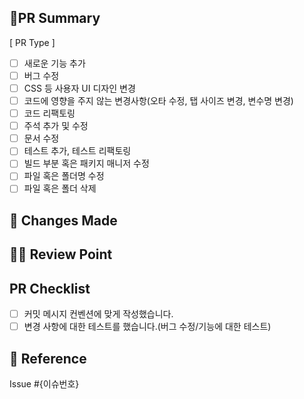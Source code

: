 ## 🎯PR Summary
<!---- PR 유형을 체크해주세요 -->
[ PR Type ]
- [ ] 새로운 기능 추가
- [ ] 버그 수정
- [ ] CSS 등 사용자 UI 디자인 변경
- [ ] 코드에 영향을 주지 않는 변경사항(오타 수정, 탭 사이즈 변경, 변수명 변경)
- [ ] 코드 리팩토링
- [ ] 주석 추가 및 수정
- [ ] 문서 수정
- [ ] 테스트 추가, 테스트 리팩토링
- [ ] 빌드 부분 혹은 패키지 매니저 수정
- [ ] 파일 혹은 폴더명 수정
- [ ] 파일 혹은 폴더 삭제

<!---- 코드 변경 사유 및 목적 설명을 작성해주세요 -->

## 📄 Changes Made
<!---- 구현 내용 설명 -->


## 🙋🏻‍ Review Point
<!----  리뷰어가 확인해야 할 사항 -->


## PR Checklist
<!----  PR이 다음 요구 사항을 충족하는지 확인하세요. -->
- [ ] 커밋 메시지 컨벤션에 맞게 작성했습니다.
- [ ] 변경 사항에 대한 테스트를 했습니다.(버그 수정/기능에 대한 테스트)

## 🔗 Reference

Issue #{이슈번호}
